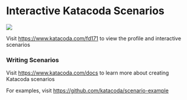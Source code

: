 # Interactive Katacoda Scenarios

[![](http://shields.katacoda.com/katacoda/fd171/count.svg)](https://www.katacoda.com/fd171 "Get your profile on Katacoda.com")

Visit https://www.katacoda.com/fd171 to view the profile and interactive scenarios

### Writing Scenarios
Visit https://www.katacoda.com/docs to learn more about creating Katacoda scenarios

For examples, visit https://github.com/katacoda/scenario-example
